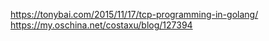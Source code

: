 https://tonybai.com/2015/11/17/tcp-programming-in-golang/
https://my.oschina.net/costaxu/blog/127394 